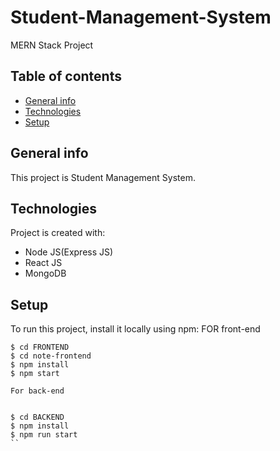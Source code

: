 # Student-Management-System
MERN Stack Project
## Table of contents
* [General info](#general-info)
* [Technologies](#technologies)
* [Setup](#setup)

## General info
This project is Student Management System.
	
## Technologies
Project is created with:
* Node JS(Express JS)
* React JS
* MongoDB
	
## Setup
To run this project, install it locally using npm:
FOR front-end
```
$ cd FRONTEND
$ cd note-frontend
$ npm install
$ npm start

For back-end


$ cd BACKEND
$ npm install
$ npm run start
``
